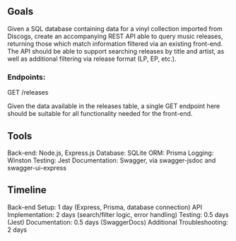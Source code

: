 ## Goals
Given a SQL database containing data for a vinyl collection imported from Discogs, create an accompanying REST API able to query music releases, returning those which match information filtered via an existing front-end. The API should be able to support searching releases by title and artist, as well as additional filtering via release format (LP, EP, etc.).

### Endpoints:
GET /releases

Given the data available in the releases table, a single GET endpoint here should be suitable for all functionality needed for the front-end.

## Tools
Back-end: Node.js, Express.js
Database: SQLite
ORM: Prisma
Logging: Winston
Testing: Jest
Documentation: Swagger, via swagger-jsdoc and swagger-ui-express

## Timeline
Back-end Setup: 1 day (Express, Prisma, database connection)
API Implementation: 2 days (search/filter logic, error handling)
Testing: 0.5 days (Jest)
Documentation: 0.5 days (SwaggerDocs)
Additional Troubleshooting: 2 days
